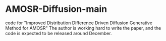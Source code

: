 # AMOSR-Diffusion-main
code for "Improved Distribution Difference Driven Diffusion Generative Method for AMOSR"
The author is working hard to write the paper, and the code is expected to be released around December.
